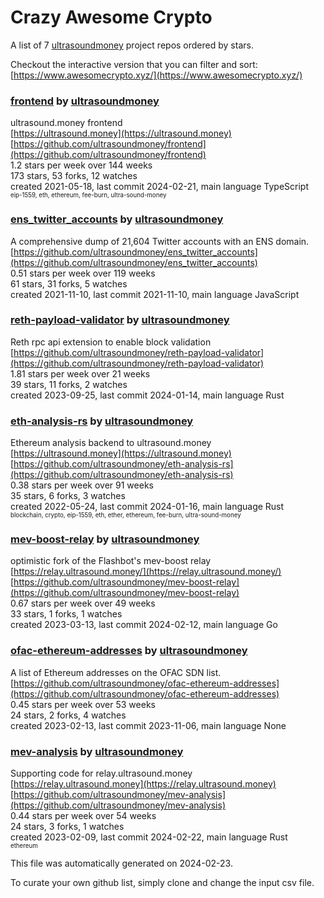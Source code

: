 # Crazy Awesome Crypto
A list of 7 [ultrasoundmoney](https://github.com/ultrasoundmoney) project repos ordered by stars.  

Checkout the interactive version that you can filter and sort: 
[https://www.awesomecrypto.xyz/](https://www.awesomecrypto.xyz/)  


### [frontend](https://github.com/ultrasoundmoney/frontend) by [ultrasoundmoney](https://github.com/ultrasoundmoney)  
ultrasound.money frontend  
[https://ultrasound.money](https://ultrasound.money)  
[https://github.com/ultrasoundmoney/frontend](https://github.com/ultrasoundmoney/frontend)  
1.2 stars per week over 144 weeks  
173 stars, 53 forks, 12 watches  
created 2021-05-18, last commit 2024-02-21, main language TypeScript  
<sub><sup>eip-1559, eth, ethereum, fee-burn, ultra-sound-money</sup></sub>


### [ens_twitter_accounts](https://github.com/ultrasoundmoney/ens_twitter_accounts) by [ultrasoundmoney](https://github.com/ultrasoundmoney)  
A comprehensive dump of 21,604 Twitter accounts with an ENS domain.  
[https://github.com/ultrasoundmoney/ens_twitter_accounts](https://github.com/ultrasoundmoney/ens_twitter_accounts)  
0.51 stars per week over 119 weeks  
61 stars, 31 forks, 5 watches  
created 2021-11-10, last commit 2021-11-10, main language JavaScript  


### [reth-payload-validator](https://github.com/ultrasoundmoney/reth-payload-validator) by [ultrasoundmoney](https://github.com/ultrasoundmoney)  
Reth rpc api extension to enable block validation  
[https://github.com/ultrasoundmoney/reth-payload-validator](https://github.com/ultrasoundmoney/reth-payload-validator)  
1.81 stars per week over 21 weeks  
39 stars, 11 forks, 2 watches  
created 2023-09-25, last commit 2024-01-14, main language Rust  


### [eth-analysis-rs](https://github.com/ultrasoundmoney/eth-analysis-rs) by [ultrasoundmoney](https://github.com/ultrasoundmoney)  
Ethereum analysis backend to ultrasound.money  
[https://ultrasound.money](https://ultrasound.money)  
[https://github.com/ultrasoundmoney/eth-analysis-rs](https://github.com/ultrasoundmoney/eth-analysis-rs)  
0.38 stars per week over 91 weeks  
35 stars, 6 forks, 3 watches  
created 2022-05-24, last commit 2024-01-16, main language Rust  
<sub><sup>blockchain, crypto, eip-1559, eth, ether, ethereum, fee-burn, ultra-sound-money</sup></sub>


### [mev-boost-relay](https://github.com/ultrasoundmoney/mev-boost-relay) by [ultrasoundmoney](https://github.com/ultrasoundmoney)  
optimistic fork of the Flashbot's mev-boost relay  
[https://relay.ultrasound.money/](https://relay.ultrasound.money/)  
[https://github.com/ultrasoundmoney/mev-boost-relay](https://github.com/ultrasoundmoney/mev-boost-relay)  
0.67 stars per week over 49 weeks  
33 stars, 1 forks, 1 watches  
created 2023-03-13, last commit 2024-02-12, main language Go  


### [ofac-ethereum-addresses](https://github.com/ultrasoundmoney/ofac-ethereum-addresses) by [ultrasoundmoney](https://github.com/ultrasoundmoney)  
A list of Ethereum addresses on the OFAC SDN list.  
[https://github.com/ultrasoundmoney/ofac-ethereum-addresses](https://github.com/ultrasoundmoney/ofac-ethereum-addresses)  
0.45 stars per week over 53 weeks  
24 stars, 2 forks, 4 watches  
created 2023-02-13, last commit 2023-11-06, main language None  


### [mev-analysis](https://github.com/ultrasoundmoney/mev-analysis) by [ultrasoundmoney](https://github.com/ultrasoundmoney)  
Supporting code for relay.ultrasound.money  
[https://relay.ultrasound.money](https://relay.ultrasound.money)  
[https://github.com/ultrasoundmoney/mev-analysis](https://github.com/ultrasoundmoney/mev-analysis)  
0.44 stars per week over 54 weeks  
24 stars, 3 forks, 1 watches  
created 2023-02-09, last commit 2024-02-22, main language Rust  
<sub><sup>ethereum</sup></sub>


This file was automatically generated on 2024-02-23.  

To curate your own github list, simply clone and change the input csv file.  